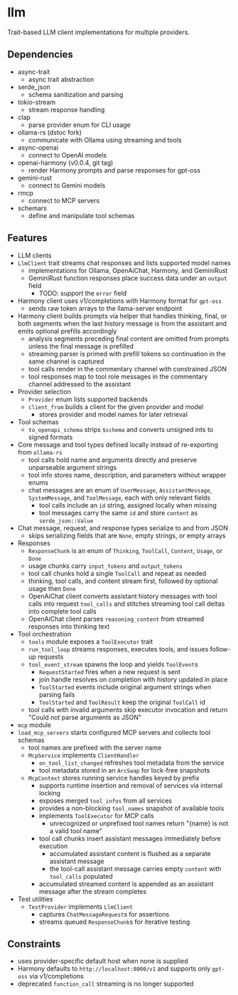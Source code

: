 # llm
Trait-based LLM client implementations for multiple providers.

## Dependencies
- async-trait
  - async trait abstraction
- serde_json
  - schema sanitization and parsing
- tokio-stream
  - stream response handling
- clap
  - parse provider enum for CLI usage
- ollama-rs (dstoc fork)
  - communicate with Ollama using streaming and tools
- async-openai
  - connect to OpenAI models
- openai-harmony (v0.0.4, git tag)
  - render Harmony prompts and parse responses for gpt-oss
- gemini-rust
  - connect to Gemini models
- rmcp
  - connect to MCP servers
- schemars
  - define and manipulate tool schemas

## Features
- LLM clients
- `LlmClient` trait streams chat responses and lists supported model names
  - implementations for Ollama, OpenAiChat, Harmony, and GeminiRust
  - GeminiRust function responses place success data under an `output` field
    - TODO: support the `error` field
- Harmony client uses v1/completions with Harmony format for `gpt-oss`
  - sends raw token arrays to the llama-server endpoint
- Harmony client builds prompts via helper that handles thinking, final, or both segments when the last history message is from the assistant and emits optional prefills accordingly
  - analysis segments preceding final content are omitted from prompts unless the final message is prefilled
  - streaming parser is primed with prefill tokens so continuation in the same channel is captured
  - tool calls render in the commentary channel with constrained JSON
  - tool responses map to tool role messages in the commentary channel addressed to the assistant
- Provider selection
  - `Provider` enum lists supported backends
  - `client_from` builds a client for the given provider and model
    - stores provider and model names for later retrieval
- Tool schemas
  - `to_openapi_schema` strips `$schema` and converts unsigned ints to signed formats
- Core message and tool types defined locally instead of re-exporting from `ollama-rs`
  - tool calls hold name and arguments directly and preserve unparseable argument strings
  - tool info stores name, description, and parameters without wrapper enums
  - chat messages are an enum of `UserMessage`, `AssistantMessage`, `SystemMessage`, and `ToolMessage`, each with only relevant fields
    - tool calls include an `id` string, assigned locally when missing
    - tool messages carry the same `id` and store `content` as `serde_json::Value`
- Chat message, request, and response types serialize to and from JSON
  - skips serializing fields that are `None`, empty strings, or empty arrays
- Responses
  - `ResponseChunk` is an enum of `Thinking`, `ToolCall`, `Content`, `Usage`, or `Done`
  - usage chunks carry `input_tokens` and `output_tokens`
  - tool call chunks hold a single `ToolCall` and repeat as needed
  - thinking, tool calls, and content stream first, followed by optional usage then `Done`
  - OpenAiChat client converts assistant history messages with tool calls into request `tool_calls` and stitches streaming tool call deltas into complete tool calls
  - OpenAiChat client parses `reasoning_content` from streamed responses into thinking text
- Tool orchestration
  - `tools` module exposes a `ToolExecutor` trait
  - `run_tool_loop` streams responses, executes tools, and issues follow-up requests
  - `tool_event_stream` spawns the loop and yields `ToolEvent`s
    - `RequestStarted` fires when a new request is sent
    - join handle resolves on completion with history updated in place
    - `ToolStarted` events include original argument strings when parsing fails
    - `ToolStarted` and `ToolResult` keep the original `ToolCall` id
  - tool calls with invalid arguments skip executor invocation and return "Could not parse arguments as JSON"
- `mcp` module
- `load_mcp_servers` starts configured MCP servers and collects tool schemas
  - tool names are prefixed with the server name
  - `McpService` implements `ClientHandler`
    - `on_tool_list_changed` refreshes tool metadata from the service
    - tool metadata stored in an `ArcSwap` for lock-free snapshots
  - `McpContext` stores running service handles keyed by prefix
    - supports runtime insertion and removal of services via internal locking
    - exposes merged `tool_infos` from all services
    - provides a non-blocking `tool_names` snapshot of available tools
    - implements `ToolExecutor` for MCP calls
      - unrecognized or unprefixed tool names return "{name} is not a valid tool name"
    - tool call chunks insert assistant messages immediately before execution
      - accumulated assistant content is flushed as a separate assistant message
      - the tool-call assistant message carries empty `content` with `tool_calls` populated
    - accumulated streamed content is appended as an assistant message after the stream completes
- Test utilities
  - `TestProvider` implements `LlmClient`
    - captures `ChatMessageRequest`s for assertions
    - streams queued `ResponseChunk`s for iterative testing

## Constraints
- uses provider-specific default host when none is supplied
- Harmony defaults to `http://localhost:8000/v1` and supports only `gpt-oss` via v1/completions
- deprecated `function_call` streaming is no longer supported
